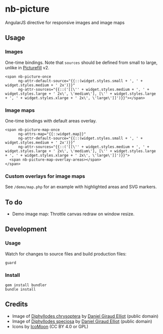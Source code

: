 # nb-picture

AngularJS directive for responsive images and image maps

## Usage

### Images

One-time bindings. Note that `sources` should be defined from small to large, unlike in [Picturefill](https://github.com/scottjehl/picturefill) v2.

```
<span nb-picture-once
      ng-attr-default-source="{{::(widget.styles.small + ', ' + widget.styles.medium + ' 2x')}}"
      ng-attr-sources="{{::('[[\'' + widget.styles.medium + ', ' + widget.styles.large + ' 2x\', \'medium\'], [\'' + widget.styles.large + ', ' + widget.styles.xlarge + ' 2x\', \'large\']]')}}"></span>
```

### Image maps

One-time bindings with default areas overlay.

```
<span nb-picture-map-once
      ng-attrs-map="{{::widget.map}}"
      ng-attr-default-source="{{::(widget.styles.small + ', ' + widget.styles.medium + ' 2x')}}"
      ng-attr-sources="{{::('[[\'' + widget.styles.medium + ', ' + widget.styles.large + ' 2x\', \'medium\'], [\'' + widget.styles.large + ', ' + widget.styles.xlarge + ' 2x\', \'large\']]')}}">
  <span nb-picture-map-overlay-areas></span>
</span>
```

### Custom overlays for image maps

See `/demo/map.php` for an example with highlighted areas and SVG markers.


## To do

* Demo image map: Throttle canvas redraw on window resize.


## Development

### Usage

Watch for changes to source files and build production files:

```
guard
```

### Install

```
gem install bundler
bundle install
```


## Credits

* Image of [Diphyllodes chrysoptera](http://commons.wikimedia.org/wiki/File:!Diphyllodes_chrysoptera!.jpg) by [Daniel Giraud Elliot](https://en.wikipedia.org/wiki/Daniel_Giraud_Elliot) (public domain)
* Image of [Diphyllodes speciosa](http://commons.wikimedia.org/wiki/File:!Diphyllodes_speciosa!.jpg) by [Daniel Giraud Elliot](https://en.wikipedia.org/wiki/Daniel_Giraud_Elliot) (public domain)
* Icons by [IcoMoon](https://icomoon.io) (CC BY 4.0 or GPL)